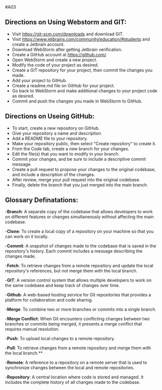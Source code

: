 #A03

## Directions on Using Webstorm and GIT:
- Visit https://git-scm.com/downloads and download GIT.
- Visit https://www.jetbrains.com/community/education/#students and create a Jetbrain account.
- Download WebStorm after getting Jetbrain verification.
- Create a GitHub account at https://github.com/.
- Open WebStorm and create a new project.
- Modify the code of your project as desired.
- Create a GIT repository for your project, then commit the changes you made.
- Add your project to GitHub.
- Create a readme.md file on GitHub for your project.
- Go back to WebStorm and make additional changes to your project code as desired.
- Commit and push the changes you made in WebStorm to GitHub.

## Directions on Useing GitHub:
- To start, create a new repository on GitHub.
- Give your repository a name and description.
- Add a README file to your repository.
- Make your repository public, then select "Create repository" to create it.
- From the Code tab, create a new branch for your changes.
- Edit the file(s) that you want to modify in your branch.
- Commit your changes, and be sure to include a descriptive commit message.
- Create a pull request to propose your changes to the original codebase, and include a description of the changes.
- After review, merge your pull request into the original codebase.
- Finally, delete the branch that you just merged into the main branch.


## Glossary Definatations:

-**Branch**: A separate copy of the codebase that allows developers to work on different features or changes simultaneously without affecting the main codebase.

-**Clone**: To create a local copy of a repository on your machine so that you can work on it locally.

-**Commit**: A snapshot of changes made to the codebase that is saved in the repository's history. Each commit includes a message describing the changes made.

-**Fetch**: To retrieve changes from a remote repository and update the local repository's references, but not merge them with the local branch.

-**GIT**: A version control system that allows multiple developers to work on the same codebase and keep track of changes over time.

-**Github**: A web-based hosting service for Git repositories that provides a platform for collaboration and code sharing.

-**Merge**: To combine two or more branches or commits into a single branch.

-**Merge Conflict**: When Git encounters conflicting changes between two branches or commits being merged, it presents a merge conflict that requires manual resolution.

-**Push**: To upload local changes to a remote repository.

-**Pull**: To retrieve changes from a remote repository and merge them with the local branch.**

-**Remote**: A reference to a repository on a remote server that is used to synchronize changes between the local and remote repositories.

-**Repository**: A central location where code is stored and managed. It includes the complete history of all changes made to the codebase.
